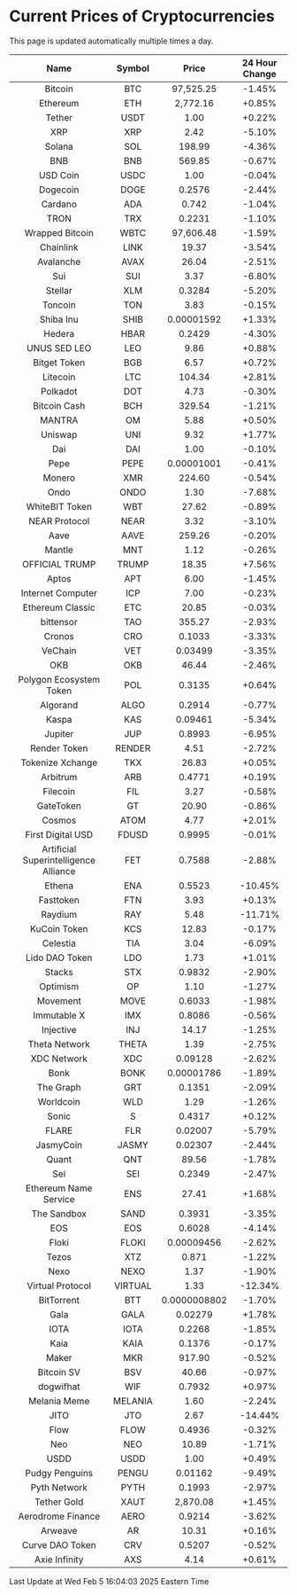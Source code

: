 # Current Prices of Cryptocurrencies
This page is updated automatically multiple times a day.

| Name | Symbol | Price | 24 Hour Change |
| :---: |:---:| :---: | :---: |
| Bitcoin | BTC | 97,525.25 | -1.45% |
| Ethereum | ETH | 2,772.16 | +0.85% |
| Tether | USDT | 1.00 | +0.22% |
| XRP | XRP | 2.42 | -5.10% |
| Solana | SOL | 198.99 | -4.36% |
| BNB | BNB | 569.85 | -0.67% |
| USD Coin | USDC | 1.00 | -0.04% |
| Dogecoin | DOGE | 0.2576 | -2.44% |
| Cardano | ADA | 0.742 | -1.04% |
| TRON | TRX | 0.2231 | -1.10% |
| Wrapped Bitcoin | WBTC | 97,606.48 | -1.59% |
| Chainlink | LINK | 19.37 | -3.54% |
| Avalanche | AVAX | 26.04 | -2.51% |
| Sui | SUI | 3.37 | -6.80% |
| Stellar | XLM | 0.3284 | -5.20% |
| Toncoin | TON | 3.83 | -0.15% |
| Shiba Inu | SHIB | 0.00001592 | +1.33% |
| Hedera | HBAR | 0.2429 | -4.30% |
| UNUS SED LEO | LEO | 9.86 | +0.88% |
| Bitget Token | BGB | 6.57 | +0.72% |
| Litecoin | LTC | 104.34 | +2.81% |
| Polkadot | DOT | 4.73 | -0.30% |
| Bitcoin Cash | BCH | 329.54 | -1.21% |
| MANTRA | OM | 5.88 | +0.50% |
| Uniswap | UNI | 9.32 | +1.77% |
| Dai | DAI | 1.00 | -0.10% |
| Pepe | PEPE | 0.00001001 | -0.41% |
| Monero | XMR | 224.60 | -0.54% |
| Ondo | ONDO | 1.30 | -7.68% |
| WhiteBIT Token | WBT | 27.62 | -0.89% |
| NEAR Protocol | NEAR | 3.32 | -3.10% |
| Aave | AAVE | 259.26 | -0.20% |
| Mantle | MNT | 1.12 | -0.26% |
| OFFICIAL TRUMP | TRUMP | 18.35 | +7.56% |
| Aptos | APT | 6.00 | -1.45% |
| Internet Computer | ICP | 7.00 | -0.23% |
| Ethereum Classic | ETC | 20.85 | -0.03% |
| bittensor | TAO | 355.27 | -2.93% |
| Cronos | CRO | 0.1033 | -3.33% |
| VeChain | VET | 0.03499 | -3.35% |
| OKB | OKB | 46.44 | -2.46% |
| Polygon Ecosystem Token | POL | 0.3135 | +0.64% |
| Algorand | ALGO | 0.2914 | -0.77% |
| Kaspa | KAS | 0.09461 | -5.34% |
| Jupiter | JUP | 0.8993 | -6.95% |
| Render Token | RENDER | 4.51 | -2.72% |
| Tokenize Xchange | TKX | 26.83 | +0.05% |
| Arbitrum | ARB | 0.4771 | +0.19% |
| Filecoin | FIL | 3.27 | -0.58% |
| GateToken | GT | 20.90 | -0.86% |
| Cosmos | ATOM | 4.77 | +2.01% |
| First Digital USD | FDUSD | 0.9995 | -0.01% |
| Artificial Superintelligence Alliance | FET | 0.7588 | -2.88% |
| Ethena | ENA | 0.5523 | -10.45% |
| Fasttoken | FTN | 3.93 | +0.13% |
| Raydium | RAY | 5.48 | -11.71% |
| KuCoin Token | KCS | 12.83 | -0.17% |
| Celestia | TIA | 3.04 | -6.09% |
| Lido DAO Token | LDO | 1.73 | +1.01% |
| Stacks | STX | 0.9832 | -2.90% |
| Optimism | OP | 1.10 | -1.27% |
| Movement | MOVE | 0.6033 | -1.98% |
| Immutable X | IMX | 0.8086 | -0.56% |
| Injective | INJ | 14.17 | -1.25% |
| Theta Network | THETA | 1.39 | -2.75% |
| XDC Network | XDC | 0.09128 | -2.62% |
| Bonk | BONK | 0.00001786 | -1.89% |
| The Graph | GRT | 0.1351 | -2.09% |
| Worldcoin | WLD | 1.29 | -1.26% |
| Sonic | S | 0.4317 | +0.12% |
| FLARE | FLR | 0.02007 | -5.79% |
| JasmyCoin | JASMY | 0.02307 | -2.44% |
| Quant | QNT | 89.56 | -1.78% |
| Sei | SEI | 0.2349 | -2.47% |
| Ethereum Name Service | ENS | 27.41 | +1.68% |
| The Sandbox | SAND | 0.3931 | -3.35% |
| EOS | EOS | 0.6028 | -4.14% |
| Floki | FLOKI | 0.00009456 | -2.62% |
| Tezos | XTZ | 0.871 | -1.22% |
| Nexo | NEXO | 1.37 | -1.90% |
| Virtual Protocol | VIRTUAL | 1.33 | -12.34% |
| BitTorrent | BTT | 0.0000008802 | -1.70% |
| Gala | GALA | 0.02279 | +1.78% |
| IOTA | IOTA | 0.2268 | -1.85% |
| Kaia | KAIA | 0.1376 | -0.17% |
| Maker | MKR | 917.90 | -0.52% |
| Bitcoin SV | BSV | 40.66 | -0.97% |
| dogwifhat | WIF | 0.7932 | +0.97% |
| Melania Meme | MELANIA | 1.60 | -2.24% |
| JITO | JTO | 2.67 | -14.44% |
| Flow | FLOW | 0.4936 | -0.32% |
| Neo | NEO | 10.89 | -1.71% |
| USDD | USDD | 1.00 | +0.49% |
| Pudgy Penguins | PENGU | 0.01162 | -9.49% |
| Pyth Network | PYTH | 0.1993 | -2.97% |
| Tether Gold | XAUT | 2,870.08 | +1.45% |
| Aerodrome Finance | AERO | 0.9214 | -3.62% |
| Arweave | AR | 10.31 | +0.16% |
| Curve DAO Token | CRV | 0.5207 | -0.52% |
| Axie Infinity | AXS | 4.14 | +0.61% |

Last Update at Wed Feb  5 16:04:03 2025 Eastern Time